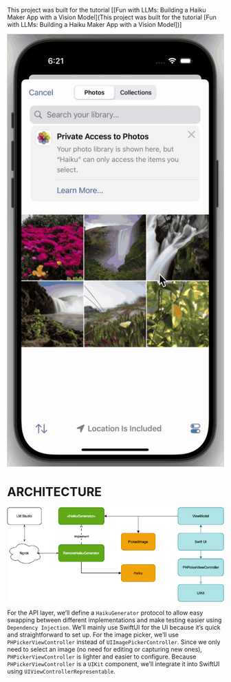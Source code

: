 This project was built for the tutorial [[Fun with LLMs: Building a Haiku Maker App with a Vision Model](This project was built for the tutorial [Fun with LLMs: Building a Haiku Maker App with a Vision Model])]

![Demo](https://raw.githubusercontent.com/DzeDze/HaiKuMaking/refs/heads/main/demo.gif?raw=true)

# ARCHITECTURE

![Demo](https://raw.githubusercontent.com/DzeDze/HaiKuMaking/refs/heads/main/architecture.png)

For the API layer, we’ll define a ```HaikuGenerator``` protocol to allow easy swapping between different implementations and make testing easier using ```Dependency Injection```.
We’ll mainly use SwiftUI for the UI because it’s quick and straightforward to set up.
For the image picker, we’ll use ```PHPickerViewController``` instead of ```UIImagePickerController```. Since we only need to select an image (no need for editing or capturing new ones), ```PHPickerViewController``` is lighter and easier to configure.
Because ```PHPickerViewController``` is a ```UIKit``` component, we’ll integrate it into SwiftUI using ```UIViewControllerRepresentable```.